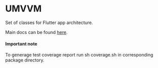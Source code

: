 # UMVVM

Set of classes for Flutter app architecture.

Main docs can be found [here](packages/umvvm/README.md).

#### Important note

To generage test coverage report run sh coverage.sh in corresponding package directory.